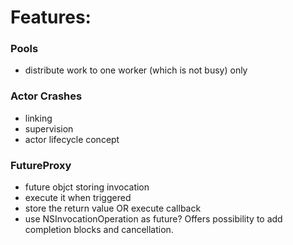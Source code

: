 # Features:

### Pools

- distribute work to one worker (which is not busy) only


### Actor Crashes

- linking
- supervision
- actor lifecycle concept

### FutureProxy

- future objct storing invocation
- execute it when triggered
- store the return value OR execute callback
- use NSInvocationOperation as future? Offers possibility to add completion blocks and cancellation.
